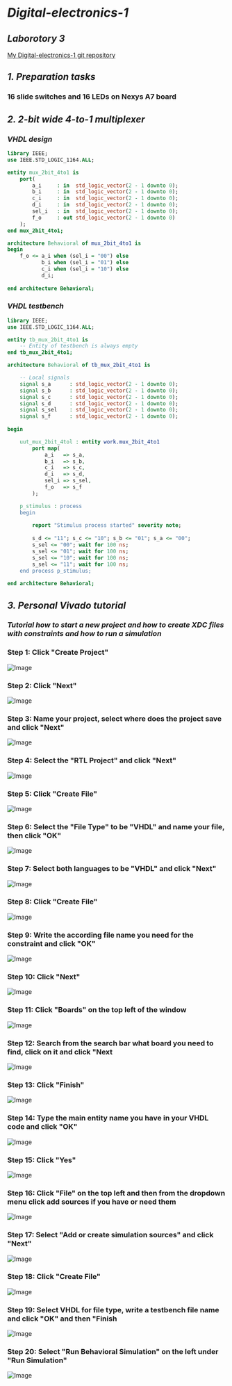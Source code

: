 # *Digital-electronics-1*

## *Laborotory 3*

[My Digital-electronics-1 git repository](https://github.com/shad0w3y3/Digital-electronics-1)

## *1. Preparation tasks*

### 16 slide switches and 16 LEDs on Nexys A7 board



## *2. 2-bit wide 4-to-1 multiplexer*

### *VHDL design*

``` VHDL
library IEEE;
use IEEE.STD_LOGIC_1164.ALL;

entity mux_2bit_4to1 is
    port(
        a_i     : in  std_logic_vector(2 - 1 downto 0);
        b_i     : in  std_logic_vector(2 - 1 downto 0);
        c_i     : in  std_logic_vector(2 - 1 downto 0);
        d_i     : in  std_logic_vector(2 - 1 downto 0);
        sel_i   : in  std_logic_vector(2 - 1 downto 0);
        f_o     : out std_logic_vector(2 - 1 downto 0)
    );
end mux_2bit_4to1;

architecture Behavioral of mux_2bit_4to1 is
begin
    f_o <= a_i when (sel_i = "00") else
           b_i when (sel_i = "01") else
           c_i when (sel_i = "10") else
           d_i; 
    
end architecture Behavioral;
```

### *VHDL testbench*

``` VHDL
library IEEE;
use IEEE.STD_LOGIC_1164.ALL;

entity tb_mux_2bit_4to1 is
    -- Entity of testbench is always empty
end tb_mux_2bit_4to1;

architecture Behavioral of tb_mux_2bit_4to1 is

    -- Local signals
    signal s_a      : std_logic_vector(2 - 1 downto 0);
    signal s_b      : std_logic_vector(2 - 1 downto 0);
    signal s_c      : std_logic_vector(2 - 1 downto 0);
    signal s_d      : std_logic_vector(2 - 1 downto 0);
    signal s_sel    : std_logic_vector(2 - 1 downto 0);
    signal s_f      : std_logic_vector(2 - 1 downto 0);
        
begin

    uut_mux_2bit_4tol : entity work.mux_2bit_4to1
        port map(
            a_i   => s_a,
            b_i   => s_b,
            c_i   => s_c,
            d_i   => s_d,
            sel_i => s_sel,
            f_o   => s_f
        );

    p_stimulus : process
    begin
        
        report "Stimulus process started" severity note;
        
        s_d <= "11"; s_c <= "10"; s_b <= "01"; s_a <= "00";
        s_sel <= "00"; wait for 100 ns;
        s_sel <= "01"; wait for 100 ns;
        s_sel <= "10"; wait for 100 ns;
        s_sel <= "11"; wait for 100 ns; 
    end process p_stimulus; 
        
end architecture Behavioral;
```

## *3. Personal Vivado tutorial*

### *Tutorial how to start a new project and how to create XDC files with constraints and how to run a simulation*

### Step 1: Click "Create Project"

![Image](https://github.com/shad0w3y3/Digital-electronics-1/blob/main/Labs/03-vivado/Pictures/1.png)

### Step 2: Click "Next"

![Image](https://github.com/shad0w3y3/Digital-electronics-1/blob/main/Labs/03-vivado/Pictures/2.png)

### Step 3: Name your project, select where does the project save and click "Next"

![Image](https://github.com/shad0w3y3/Digital-electronics-1/blob/main/Labs/03-vivado/Pictures/3.png)

### Step 4: Select the "RTL Project" and click "Next"

![Image](https://github.com/shad0w3y3/Digital-electronics-1/blob/main/Labs/03-vivado/Pictures/4.png)

### Step 5: Click "Create File"

![Image](https://github.com/shad0w3y3/Digital-electronics-1/blob/main/Labs/03-vivado/Pictures/5.png)

### Step 6: Select the "File Type" to be "VHDL" and name your file, then click "OK"

![Image](https://github.com/shad0w3y3/Digital-electronics-1/blob/main/Labs/03-vivado/Pictures/6.png)

### Step 7: Select both languages to be "VHDL" and click "Next"

![Image](https://github.com/shad0w3y3/Digital-electronics-1/blob/main/Labs/03-vivado/Pictures/7.png)

### Step 8: Click "Create File"

![Image](https://github.com/shad0w3y3/Digital-electronics-1/blob/main/Labs/03-vivado/Pictures/8.png)

### Step 9: Write the according file name you need for the constraint and click "OK"

![Image](https://github.com/shad0w3y3/Digital-electronics-1/blob/main/Labs/03-vivado/Pictures/9.png)

### Step 10: Click "Next"

![Image](https://github.com/shad0w3y3/Digital-electronics-1/blob/main/Labs/03-vivado/Pictures/10.png)

### Step 11: Click "Boards" on the top left of the window

![Image](https://github.com/shad0w3y3/Digital-electronics-1/blob/main/Labs/03-vivado/Pictures/11.png)

### Step 12: Search from the search bar what board you need to find, click on it and click "Next

![Image](https://github.com/shad0w3y3/Digital-electronics-1/blob/main/Labs/03-vivado/Pictures/12.png)

### Step 13: Click "Finish"

![Image](https://github.com/shad0w3y3/Digital-electronics-1/blob/main/Labs/03-vivado/Pictures/13.png)

### Step 14: Type the main entity name you have in your VHDL code and click "OK"

![Image](https://github.com/shad0w3y3/Digital-electronics-1/blob/main/Labs/03-vivado/Pictures/14.png)

### Step 15: Click "Yes"

![Image](https://github.com/shad0w3y3/Digital-electronics-1/blob/main/Labs/03-vivado/Pictures/15.png)

### Step 16: Click "File" on the top left and then from the dropdown menu click add sources if you have or need them

![Image](https://github.com/shad0w3y3/Digital-electronics-1/blob/main/Labs/03-vivado/Pictures/16.png)

### Step 17: Select "Add or create simulation sources" and click "Next"

![Image](https://github.com/shad0w3y3/Digital-electronics-1/blob/main/Labs/03-vivado/Pictures/17.png)

### Step 18: Click "Create File"

![Image](https://github.com/shad0w3y3/Digital-electronics-1/blob/main/Labs/03-vivado/Pictures/18.png)

### Step 19: Select VHDL for file type, write a testbench file name and click "OK" and then "Finish

![Image](https://github.com/shad0w3y3/Digital-electronics-1/blob/main/Labs/03-vivado/Pictures/19.png)

### Step 20: Select "Run Behavioral Simulation" on the left under "Run Simulation"

![Image](https://github.com/shad0w3y3/Digital-electronics-1/blob/main/Labs/03-vivado/Pictures/20.png)
